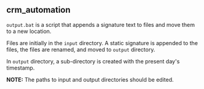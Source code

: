 ## crm_automation
`output.bat` is a script that appends a signature text to files and move them to a new location.

Files are initially in the `input` directory. A static signature is appended to the files, the files are renamed, and moved to `output` directory.

In `output` directory, a sub-directory is created with the present day's timestamp.

**NOTE:**
The paths to input and output directories should be edited.